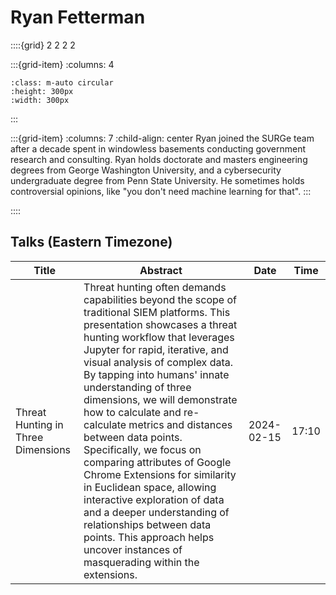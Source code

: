 # Ryan Fetterman

::::{grid} 2 2 2 2

:::{grid-item}
:columns: 4

```{image} ../images/speakers/RyanFetterman.png
:class: m-auto circular
:height: 300px
:width: 300px
```

:::

:::{grid-item}
:columns: 7
:child-align: center
Ryan joined the SURGe team after a decade spent in windowless basements conducting government research and consulting. Ryan holds doctorate and masters engineering degrees from George Washington University, and a cybersecurity undergraduate degree from Penn State University. He sometimes holds controversial opinions, like "you don't need machine learning for that".
:::

::::

## Talks (Eastern Timezone)

| Title | Abstract | Date | Time |
| ----- | -------- | ---- | ---- |
| Threat Hunting in Three Dimensions | Threat hunting often demands capabilities beyond the scope of traditional SIEM platforms. This presentation showcases a threat hunting workflow that leverages Jupyter for rapid, iterative, and visual analysis of complex data. By tapping into humans' innate understanding of three dimensions, we will demonstrate how to calculate and re-calculate metrics and distances between data points. Specifically, we focus on comparing attributes of Google Chrome Extensions for similarity in Euclidean space, allowing interactive exploration of data and a deeper understanding of relationships between data points. This approach helps uncover instances of masquerading within the extensions. | 2024-02-15 | 17:10 |
